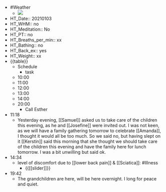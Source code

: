 - #Weather
    - ![](https://firebasestorage.googleapis.com/v0/b/firescript-577a2.appspot.com/o/imgs%2Fapp%2FDavidsroam%2FF1lZSJ8mw0.jpeg?alt=media&token=ca70dfce-271b-42fa-a86f-8b77b1f42ce4)
- HT_Date:: 20210103
- HT_WHM:: no 
- HT_Meditation:: No 
- HT_PT:: no
- HT_Breaths_per_min:: xx 
- HT_Bathing:: no 
- HT_Back_ex:: yes
- HT_Weight:: xx
- {{table}} 
    - Schedule 
        - task
    - 10:00 
    - 11:00 
    - 12:00
    - 13:00
    - 14:00 
    - 20:00
        - Call Esther
- 11:18
    - Yesterday evening, [[Samuel]] asked us to take care of the children this evening, as he and [[Josefine]] were invited out. I was not keen, as we will have a family gathering tomorrow to celebrate [[Amanda]], I thought it would all be too much. So we said no, but having slept on it [[Kerstin]] said this morning that she thought we should take care of the children this evening and have the family here for lunch tomorrow. I was a bit unwilling but said ok.
- 14:34
    - level of discomfort due to [[lower back pain]] & [[Sciatica]]: #Illness
        - {{[[slider]]}}
- 19:42
    - The grandchildren are here, will be here overnight. I long for peace and quiet.
